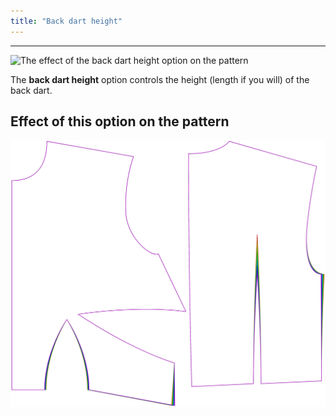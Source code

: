 ```yaml
---
title: "Back dart height"
---
```


---

![The effect of the back dart height option on the pattern](sample.png)

The **back dart height** option controls the height (length if you will) of the back dart.

## Effect of this option on the pattern

![This image shows the effect of this option by superimposing several variants that have a different value for this option](bella_backdartheight_sample.svg "Effect of this option on the pattern")
